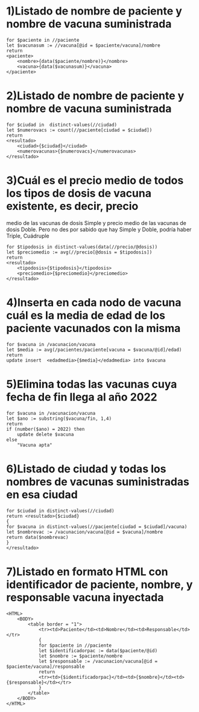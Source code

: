 # 1)Listado de nombre de paciente y nombre de vacuna suministrada
````
for $paciente in //paciente
let $vacunasum := //vacuna[@id = $paciente/vacuna]/nombre
return 
<paciente> 
	<nombre>{data($paciente/nombre)}</nombre>
	<vacuna>{data($vacunasum)}</vacuna>
</paciente>
````
# 2)Listado de nombre de paciente y nombre de vacuna suministrada
````
for $ciudad in  distinct-values(//ciudad)
let $numerovacs := count(//paciente[ciudad = $ciudad])
return
<resultado>
	<ciudad>{$ciudad}</ciudad>
	<numerovacunas>{$numerovacs}</numerovacunas>
</resultado>
````
# 3)Cuál es el precio medio de todos los tipos de dosis de vacuna existente, es decir, precio 
medio de las vacunas de dosis Simple y precio medio de las vacunas de dosis Doble. Pero 
no des por sabido que hay Simple y Doble, podría haber Triple, Cuádruple
````
for $tipodosis in distinct-values(data(//precio/@dosis))
let $preciomedio := avg(//precio[@dosis = $tipodosis])
return 
<resultado>
	<tipodosis>{$tipodosis}</tipodosis>
	<preciomedio>{$preciomedio}</preciomedio>
</resultado>
````


# 4)Inserta en cada nodo de vacuna cuál es la media de edad de los paciente vacunados con la misma
````
for $vacuna in /vacunacion/vacuna
let $media := avg(/pacientes/paciente[vacuna = $vacuna/@id]/edad)
return 
update insert  <edadmedia>{$media}</edadmedia> into $vacuna
````
# 5)Elimina todas las vacunas cuya fecha de fin llega al año 2022
````
for $vacuna in /vacunacion/vacuna
let $ano := substring($vacuna/fin, 1,4)
return
if (number($ano) = 2022) then
	update delete $vacuna
else
	"Vacuna apta"
````
# 6)Listado de ciudad y todas los nombres de vacunas suministradas en esa ciudad
````
for $ciudad in distinct-values(//ciudad)
return <resultado>{$ciudad}
{
for $vacuna in distinct-values(//paciente[ciudad = $ciudad]/vacuna)
let $nombrevac := /vacunacion/vacuna[@id = $vacuna]/nombre
return data($nombrevac)
}
</resultado>
````

# 7)Listado en formato HTML con identificador de paciente, nombre, y responsable vacuna inyectada
````
<HTML>
	<BODY>
		<table border = "1">
			<tr><td>Paciente</td><td>Nombre</td><td>Responsable</td></tr>
			{
			for $paciente in //paciente
			let $identificadorpac := data($paciente/@id)
			let $nombre := $paciente/nombre
			let $responsable := /vacunacion/vacuna[@id = $paciente/vacuna]/responsable
			return
			<tr><td>{$identificadorpac}</td><td>{$nombre}</td><td>{$responsable}</td></tr>
			}			
		</table>
	</BODY>
</HTML>	
````